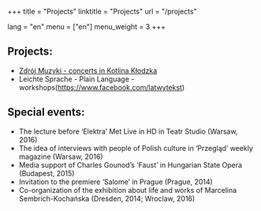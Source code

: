 +++
title = "Projects"
linktitle = "Projects"
url = "/projects"

lang = "en"
menu = ["en"]
menu_weight = 3
+++

## Projects:

- [Zdrój Muzyki - concerts in Kotlina Kłodzka](https://www.facebook.com/polanicazdrojmuzyki/)
- Leichte Sprache - Plain Language - workshops(https://www.facebook.com/latwytekst)

## Special events:

- The lecture before ‘Elektra’ Met Live in HD in Teatr Studio (Warsaw, 2016)
- The idea of interviews with people of Polish culture in ‘Przegląd’ weekly magazine (Warsaw, 2016)
- Media support of Charles Gounod’s ‘Faust’ in Hungarian State Opera (Budapest, 2015)
- Invitation to the premiere ‘Salome’ in Prague (Prague, 2014)
- Co-organization of the exhibition about life and works of Marcelina Sembrich-Kochańska (Dresden, 2014; Wroclaw, 2016)
